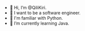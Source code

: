 - 👋 Hi, I’m @QiliKiri.
- 👀 I want to be a software engineer.
- 🌱 I'm familiar with Python.
- 🌱 I’m currently learning Java.

<!---
QiliKiri/QiliKiri is a ✨ special ✨ repository because its `README.md` (this file) appears on your GitHub profile.
You can click the Preview link to take a look at your changes.
--->

